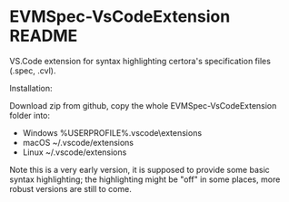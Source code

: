 # EVMSpec-VsCodeExtension README

VS.Code extension for syntax highlighting certora's specification files (.spec, .cvl).

Installation: 

Download zip from github, copy the whole EVMSpec-VsCodeExtension folder into:

 * Windows %USERPROFILE%\.vscode\extensions
 * macOS ~/.vscode/extensions
 * Linux ~/.vscode/extensions

Note this is a very early version, it is supposed to provide some basic syntax highlighting; the highlighting might be "off" in some places, more robust versions are still to come.
